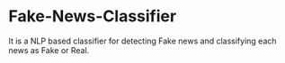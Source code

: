 # Fake-News-Classifier
It is a NLP based classifier for detecting Fake news and classifying each news as Fake or Real.
